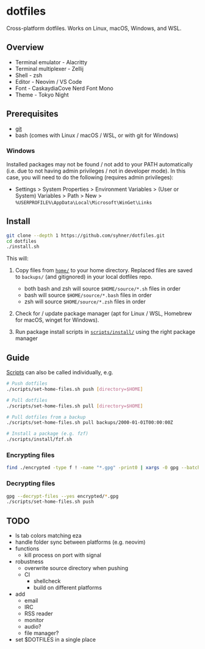 # dotfiles

Cross-platform dotfiles. Works on Linux, macOS, Windows, and WSL.

## Overview

- Terminal emulator - Alacritty
- Terminal multiplexer - Zellij
- Shell - zsh
- Editor - Neovim / VS Code
- Font - CaskaydiaCove Nerd Font Mono
- Theme - Tokyo Night

## Prerequisites

- [git](https://git-scm.com/book/en/v2/Getting-Started-Installing-Git)
- bash (comes with Linux / macOS / WSL, or with git for Windows)

### Windows

Installed packages may not be found / not add to your PATH automatically (i.e. due to not having admin privileges / not in developer mode). In this case, you will need to do the following (requires admin privileges):

- Settings > System Properties > Environment Variables > (User or System) Variables > Path > New > `%USERPROFILE%\AppData\Local\Microsoft\WinGet\Links`

## Install

```sh
git clone --depth 1 https://github.com/syhner/dotfiles.git
cd dotfiles
./install.sh
```

This will:

1. Copy files from [`home/`](home/) to your home directory. Replaced files are saved to `backups/` (and gitignored) in your local dotfiles repo.

   - both bash and zsh will source `$HOME/source/*.sh` files in order
   - bash will source `$HOME/source/*.bash` files in order
   - zsh will source `$HOME/source/*.zsh` files in order

2. Check for / update package manager (apt for Linux / WSL, Homebrew for macOS, winget for Windows).
3. Run package install scripts in [`scripts/install/`](scripts/install/) using the right package manager

## Guide

[Scripts](scripts/) can also be called individually, e.g.

```sh
# Push dotfiles
./scripts/set-home-files.sh push [directory=$HOME]

# Pull dotfiles
./scripts/set-home-files.sh pull [directory=$HOME]

# Pull dotfiles from a backup
./scripts/set-home-files.sh pull backups/2000-01-01T00:00:00Z

# Install a package (e.g. fzf)
./scripts/install/fzf.sh
```

### Encrypting files

```sh
find ./encrypted -type f ! -name "*.gpg" -print0 | xargs -0 gpg --batch --encrypt-files --recipient "<your id/email>"
```

### Decrypting files

```sh
gpg --decrypt-files --yes encrypted/*.gpg
./scripts/set-home-files.sh push
```

## TODO

- ls tab colors matching eza
- handle folder sync between platforms (e.g. neovim)
- functions
  - kill process on port with signal
- robustness
  - overwrite source directory when pushing
  - CI
    - shellcheck
    - build on different platforms
- add
  - email
  - IRC
  - RSS reader
  - monitor
  - audio?
  - file manager?
- set $DOTFILES in a single place
